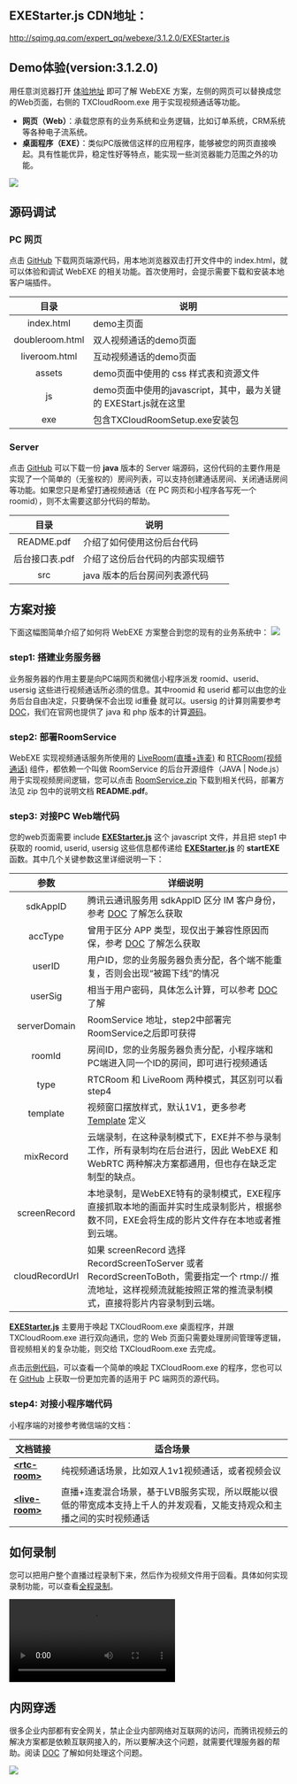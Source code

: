 ## EXEStarter.js CDN地址：

http://sqimg.qq.com/expert_qq/webexe/3.1.2.0/EXEStarter.js

## Demo体验(version:3.1.2.0)

用任意浏览器打开 [体验地址](http://img.qcloud.com/open/qcloud/video/act/liteavWeb/avsolution/Index.html) 即可了解 WebEXE 方案，左侧的网页可以替换成您的Web页面，右侧的 TXCloudRoom.exe 用于实现视频通话等功能。

- **网页（Web）**：承载您原有的业务系统和业务逻辑，比如订单系统，CRM系统等各种电子流系统。
- **桌面程序（EXE）**：类似PC版微信这样的应用程序，能够被您的网页直接唤起。具有性能优异，稳定性好等特点，能实现一些浏览器能力范围之外的功能。

![](https://main.qcloudimg.com/raw/30a729f3fc5825c107a342a53ad7b938.png)

## 源码调试

### PC 网页
点击 [GitHub](https://github.com/TencentVideoCloudMLVBDev/webexe_web_source) 下载网页端源代码，用本地浏览器双击打开文件中的 index.html，就可以体验和调试 WebEXE 的相关功能。首次使用时，会提示需要下载和安装本地客户端插件。

| 目录 | 说明 |
|:-------:|---------|
| index.html | demo主页面 |
| doubleroom.html | 双人视频通话的demo页面 |
| liveroom.html | 互动视频通话的demo页面 |
| assets | demo页面中使用的 css 样式表和资源文件 |
| js | demo页面中使用的javascript，其中，最为关键的 EXEStart.js就在这里 |
| exe | 包含TXCloudRoomSetup.exe安装包 |

### Server
点击 [GitHub](https://github.com/TencentVideoCloudMLVBDev/roomlist_server_java ) 可以下载一份 **java** 版本的 Server 端源码，这份代码的主要作用是实现了一个简单的（无鉴权的）房间列表，可以支持创建通话房间、关闭通话房间等功能。如果您只是希望打通视频通话（在 PC 网页和小程序各写死一个 roomid），则不太需要这部分代码的帮助。 

| 目录 | 说明 |
|:-------:|---------|
|README.pdf | 介绍了如何使用这份后台代码 |
|后台接口表.pdf| 介绍了这份后台代码的内部实现细节 |
| src | java 版本的后台房间列表源代码 |


## 方案对接
下面这幅图简单介绍了如何将 WebEXE 方案整合到您的现有的业务系统中：
![](https://main.qcloudimg.com/raw/c89609dcfa5388a7a3d4d00d5d7f94cc.png)

### step1: 搭建业务服务器
业务服务器的作用主要是向PC端网页和微信小程序派发 roomid、userid、usersig 这些进行视频通话所必须的信息。其中roomid 和 userid 都可以由您的业务后台自由决定，只要确保不会出现 id重叠 就可以。usersig 的计算则需要参考 [DOC](https://cloud.tencent.com/document/product/454/14548)，我们在官网也提供了 java 和 php 版本的计算[源码](https://cloud.tencent.com/document/product/454/7873#Server)。

### step2: 部署RoomService
WebEXE 实现视频通话服务所使用的 [LiveRoom(直播+连麦)](https://cloud.tencent.com/document/product/454/14606) 和 [RTCRoom(视频通话)](https://cloud.tencent.com/document/product/454/14617) 组件，都依赖一个叫做 RoomService 的后台开源组件（JAVA | Node.js）用于实现视频房间逻辑，您可以点击 [RoomService.zip](https://cloud.tencent.com/document/product/454/7873#Server) 下载到相关代码，部署方法见 zip 包中的说明文档 **README.pdf**。

### step3: 对接PC Web端代码
您的web页面需要 include [**EXEStarter.js**](https://cloud.tencent.com/document/product/454/17006) 这个 javascript 文件，并且把 step1 中获取的 roomid, userid, usersig 这些信息都传递给 [**EXEStarter.js**](https://cloud.tencent.com/document/product/454/17006) 的 **startEXE** 函数。其中几个关键参数这里详细说明一下：

|      参数      | 详细说明                                     |
| :----------: | ---------------------------------------- |
|   sdkAppID   | 腾讯云通讯服务用 sdkAppID 区分 IM 客户身份，参考 [DOC](https://cloud.tencent.com/document/product/454/7953#IM_SDKAPPID) 了解怎么获取 |
|   accType    | 曾用于区分 APP 类型，现仅出于兼容性原因而保，参考 [DOC](https://cloud.tencent.com/document/product/454/7953#IM_ACCTYPE) 了解怎么获取 |
|    userID    | 用户ID，您的业务服务器负责分配，各个端不能重复，否则会出现“被踢下线”的情况  |
|   userSig    | 相当于用户密码，具体怎么计算，可以参考 [DOC](https://cloud.tencent.com/document/product/454/14548) 了解 |
| serverDomain | RoomService 地址，step2中部署完RoomService之后即可获得 |
|    roomId    | 房间ID，您的业务服务器负责分配，小程序端和PC端进入同一个ID的房间，即可进行视频通话 |
|     type     | RTCRoom 和 LiveRoom 两种模式，其区别可以看 step4     |
|   template   | 视频窗口摆放样式，默认1V1，更多参考 [Template](https://cloud.tencent.com/document/product/454/17006#EnumDef) 定义 |
|    mixRecord    | 云端录制，在这种录制模式下，EXE并不参与录制工作，所有录制均在后台进行，因此 WebEXE 和 WebRTC 两种解决方案都通用，但也存在缺乏定制型的缺点。 |
|    screenRecord    | 本地录制，是WebEXE特有的录制模式，EXE程序直接抓取本地的画面并实时生成录制影片，根据参数不同，EXE会将生成的影片文件存在本地或者推到云端。|                         |
|    cloudRecordUrl |  如果 screenRecord 选择 RecordScreenToServer 或者 RecordScreenToBoth，需要指定一个 rtmp:// 推流地址，这样视频流就能按照正常的推流录制模式，直接将影片内容录制到云端。|

 [**EXEStarter.js**](https://cloud.tencent.com/document/product/454/17006)   主要用于唤起 TXCloudRoom.exe 桌面程序，并跟 TXCloudRoom.exe 进行双向通讯，您的 Web 页面只需要处理房间管理等逻辑，音视频相关的复杂功能，则交给 TXCloudRoom.exe 去完成。

点击[示例代码](https://cloud.tencent.com/document/product/454/17006#Code)，可以查看一个简单的唤起 TXCloudRoom.exe 的程序，您也可以在 [GitHub](https://github.com/TencentVideoCloudMLVBDev/webexe_web_source) 上获取一份更加完善的适用于 PC 端网页的源代码。

### step4: 对接小程序端代码
小程序端的对接参考微信端的文档：

| 文档链接                                     | 适合场景                                     |
| ---------------------------------------- | ---------------------------------------- |
| [**&lt;rtc-room&gt;**](https://cloud.tencent.com/document/product/454/15364) | 纯视频通话场景，比如双人1v1视频通话，或者视频会议               |
| [**&lt;live-room&gt;**](https://cloud.tencent.com/document/product/454/15368) | 直播+连麦混合场景，基于LVB服务实现，所以既能以很低的带宽成本支持上千人的并发观看，又能支持观众和主播之间的实时视频通话 |

## 如何录制
您可以把用户整个直播过程录制下来，然后作为视频文件用于回看。具体如何实现录制功能，可以查看[全程录制](https://cloud.tencent.com/document/product/454/17026)。

<video src="
http://1252463788.vod2.myqcloud.com/e12fcc4dvodgzp1252463788/c490bab57447398155981625642/TwA4JteAe40A.mp4" controls="controls">
您的浏览器不支持 video 标签。
</video>

## 内网穿透
很多企业内部都有安全网关，禁止企业内部网络对互联网的访问，而腾讯视频云的解决方案都是依赖互联网接入的，所以要解决这个问题，就需要代理服务器的帮助。阅读 [DOC](https://cloud.tencent.com/document/product/454/17139) 了解如何处理这个问题。

![](https://main.qcloudimg.com/raw/0411610edea069af3fefbcbb09464bf1.png)



